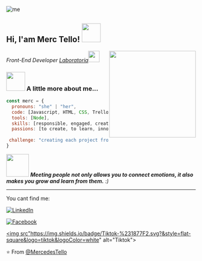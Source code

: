 ![me](https://user-images.githubusercontent.com/108855237/199408837-b9111483-c8f2-408f-a367-ce4307572a95.png)
<h2> Hi, I'am Merc Tello! <img src="https://media.giphy.com/media/mGcNjsfWAjY5AEZNw6/giphy.gif" width="50"></h2>
<img align='right' src="https://media.giphy.com/media/LMcB8XospGZO8UQq87/giphy.gif" width="230">
<p><em>Front-End Developer <a href="http://www.unb.br">Laboratoria</a><img src="https://media.giphy.com/media/fYSnHlufseco8Fh93Z/giphy.gif" width="30"> 
</em></p>


### <img src="https://media.giphy.com/media/qKltgF7Aw515K/giphy.gif" width="50"> A little more about me...  

```javascript
const merc = {
  pronouns: "she" | "her",
  code: [Javascript, HTML, CSS, Trello, Figma, Git, Github, SCRUM, Slack],
  tools: [Node],
  skills: [responsible, engaged, creative, collaborative, initiative, leadership, productivity],
  passions: [to create, to learn, innovate]
  
 challenge: "creating each project from the beginning and being able to investigate and learn, will always be new challenges"
}
```

<img src="https://media.giphy.com/media/LnQjpWaON8nhr21vNW/giphy.gif" width="60"> <em><b>Meeting people not only allows you to connect emotions, it also makes you grow and learn from them.</b> :)</em>

---
You cant find me:

<a href="https://www.linkedin.com/in/mercedes-tello-españa" target="_blank"><img src="https://img.shields.io/badge/LinkedIn-%230077B5.svg?&style=flat-square&logo=linkedin&logoColor=white" alt="LinkedIn"></a>

<a href="https://www.facebook.com/profile.php?id=100073722244309" target="_blank"><img src="https://img.shields.io/badge/Facebook-%231877F2.svg?&style=flat-square&logo=facebook&logoColor=white" alt="Facebook"></a>

<a href="https://www.tiktok.com/@la_gorda_programadora" target="_blank"><img src"https://img.shields.io/badge/Tiktok-%231877F2.svg?&style=flat-square&logo=tiktok&logoColor=white" alt="Tiktok"></a> 


⭐️ From [@MercedesTello](https://github.com/MercedesTello)
